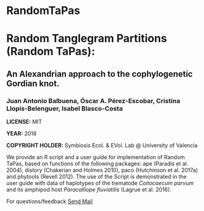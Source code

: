 # RandomTaPas
<h1><b>Random Tanglegram Partitions (Random TaPas):</h1>
<h2>An Alexandrian approach to the cophylogenetic Gordian knot.</b></h2>
<h3>Juan Antonio Balbuena, Óscar A. Pérez-Escobar, Cristina Llopis-Belenguer, Isabel Blasco-Costa</h3>
<p><b>LICENSE:</b> MIT </p> 
<p><b>YEAR:</b> 2018  </p> 
<p><b>COPYRIGHT HOLDER:</b> Symbiosis Ecol. & EVol. Lab @ University of Valencia</p>
<p>We provide an R script and a user guide for implementation of Random TaPas, based on functions of the following packages: ape (Paradis et al. 2004), distory (Chakerian and Holmes 2010), paco (Hutchinson et al. 2017a) and phytools (Revell 2012). The use of the Script is demonstrated in the user guide with data of haplotypes of the trematode <i>Coitocaecum parvum</i> and its amphipod host <i>Paracalliope fluviatilis</i> (Lagrue et al. 2016). </p>
<p>For questions/feedback <a href="mailto:j.a.balbuena@uv.es"</a> Send Mail </p>
